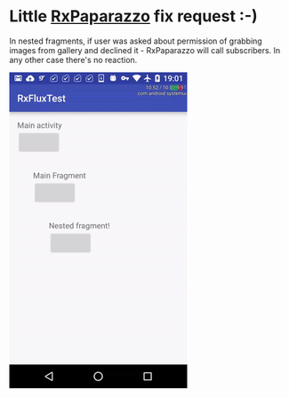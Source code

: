 # Little [RxPaparazzo](https://github.com/FuckBoilerplate/RxPaparazzo) fix request :-)

In nested fragments, if user was asked about permission of grabbing images from gallery and declined it - RxPaparazzo will call subscribers. In any other case there's no reaction. 

![problem](problem.gif "problem on animation")
